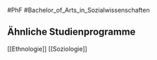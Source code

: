 #PhF
#Bachelor_of_Arts_in_Sozialwissenschaften

## Ähnliche Studienprogramme
[[Ethnologie]]
[[Soziologie]]